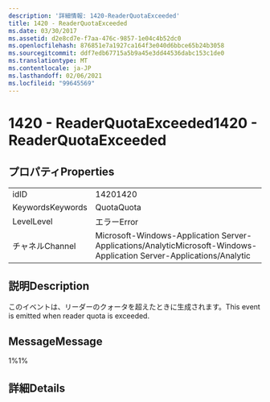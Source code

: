 ```yaml
---
description: '詳細情報: 1420-ReaderQuotaExceeded'
title: 1420 - ReaderQuotaExceeded
ms.date: 03/30/2017
ms.assetid: d2e8cd7e-f7aa-476c-9857-1e04c4b52dc0
ms.openlocfilehash: 876851e7a1927ca164f3e040d6bbce65b24b3058
ms.sourcegitcommit: ddf7edb67715a5b9a45e3dd44536dabc153c1de0
ms.translationtype: MT
ms.contentlocale: ja-JP
ms.lasthandoff: 02/06/2021
ms.locfileid: "99645569"
---
```

# <a name="1420---readerquotaexceeded"></a><span data-ttu-id="b1ea7-103">1420 - ReaderQuotaExceeded</span><span class="sxs-lookup"><span data-stu-id="b1ea7-103">1420 - ReaderQuotaExceeded</span></span>

## <a name="properties"></a><span data-ttu-id="b1ea7-104">プロパティ</span><span class="sxs-lookup"><span data-stu-id="b1ea7-104">Properties</span></span>  
  
|||  
|-|-|  
|<span data-ttu-id="b1ea7-105">id</span><span class="sxs-lookup"><span data-stu-id="b1ea7-105">ID</span></span>|<span data-ttu-id="b1ea7-106">1420</span><span class="sxs-lookup"><span data-stu-id="b1ea7-106">1420</span></span>|  
|<span data-ttu-id="b1ea7-107">Keywords</span><span class="sxs-lookup"><span data-stu-id="b1ea7-107">Keywords</span></span>|<span data-ttu-id="b1ea7-108">Quota</span><span class="sxs-lookup"><span data-stu-id="b1ea7-108">Quota</span></span>|  
|<span data-ttu-id="b1ea7-109">Level</span><span class="sxs-lookup"><span data-stu-id="b1ea7-109">Level</span></span>|<span data-ttu-id="b1ea7-110">エラー</span><span class="sxs-lookup"><span data-stu-id="b1ea7-110">Error</span></span>|  
|<span data-ttu-id="b1ea7-111">チャネル</span><span class="sxs-lookup"><span data-stu-id="b1ea7-111">Channel</span></span>|<span data-ttu-id="b1ea7-112">Microsoft-Windows-Application Server-Applications/Analytic</span><span class="sxs-lookup"><span data-stu-id="b1ea7-112">Microsoft-Windows-Application Server-Applications/Analytic</span></span>|  
  
## <a name="description"></a><span data-ttu-id="b1ea7-113">説明</span><span class="sxs-lookup"><span data-stu-id="b1ea7-113">Description</span></span>  

 <span data-ttu-id="b1ea7-114">このイベントは、リーダーのクォータを超えたときに生成されます。</span><span class="sxs-lookup"><span data-stu-id="b1ea7-114">This event is emitted when reader quota is exceeded.</span></span>  
  
## <a name="message"></a><span data-ttu-id="b1ea7-115">Message</span><span class="sxs-lookup"><span data-stu-id="b1ea7-115">Message</span></span>  

 <span data-ttu-id="b1ea7-116">1%</span><span class="sxs-lookup"><span data-stu-id="b1ea7-116">1%</span></span>  
  
## <a name="details"></a><span data-ttu-id="b1ea7-117">詳細</span><span class="sxs-lookup"><span data-stu-id="b1ea7-117">Details</span></span>
